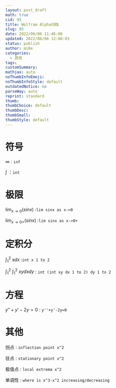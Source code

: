 ```yaml
---
layout: post_draft
math: true
cid: 95
title: Wolfram Alpha归档
slug: 95
date: 2022/06/06 11:46:00
updated: 2022/06/06 12:08:03
status: publish
author: mi0e
categories: 
  - 其他
tags: 
customSummary: 
mathjax: auto
noThumbInfoEmoji: 
noThumbInfoStyle: default
outdatedNotice: no
parseWay: auto
reprint: standard
thumb: 
thumbChoice: default
thumbDesc: 
thumbSmall: 
thumbStyle: default
---
```



# 符号

$\infty$ : `inf`

$\int$ ：`int`

# 极限

$\lim _{x\to 0}\left(sinx\right)$ :`lim sinx as x->0`

$\lim _{x\to 0+}\left(sinx\right)$ :`lim sinx as x->0+`

# 定积分

$\int _1^2\:xdx$ :`int x 1 to 2`

$\int _1^2\:\int _1^2\:xydxdy$ : `int (int xy dx 1 to 2) dy 1 to 2`

# 方程

$y''+y'-2y=0$ : `y''+y'-2y=0`

# 其他

拐点 : `inflection point x^2`

驻点 : `stationary point x^2`

极值点 : `local extrema x^2`

单调性 : `where is x^3-x^2 increasing/decreasing`
